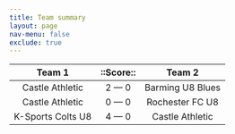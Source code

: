 ```yaml
---
title: Team summary
layout: page
nav-menu: false
exclude: true
---
```




|      Team 1       |  ::Score::  |      Team 2      |
|:-----------------:|:-----------:|:----------------:|
|  Castle Athletic  | 2 &mdash; 0 | Barming U8 Blues |
|  Castle Athletic  | 0 &mdash; 0 | Rochester FC U8  |
| K-Sports Colts U8 | 4 &mdash; 0 | Castle Athletic  |

 <br /><br /><br />